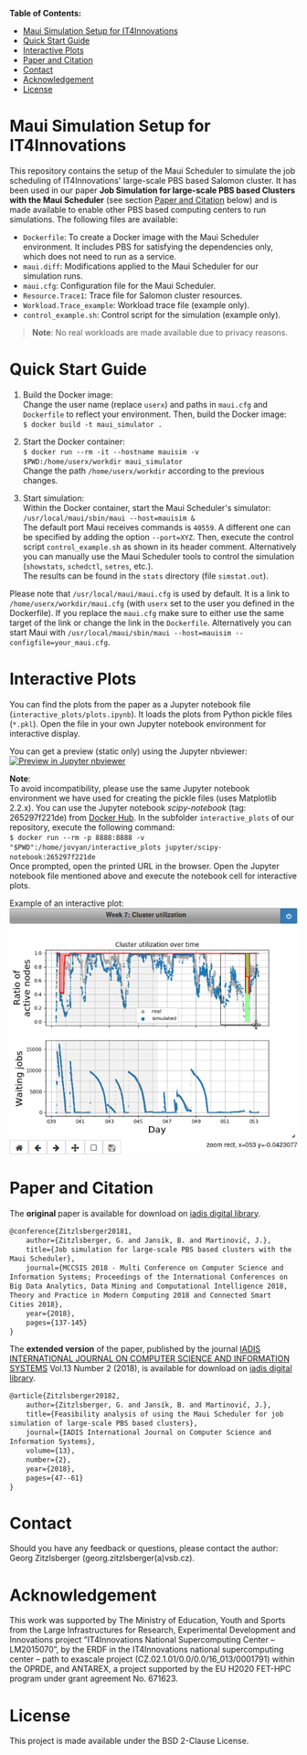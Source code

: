 **Table of Contents:**
- [Maui Simulation Setup for IT4Innovations](#maui-simulation-setup-for-it4innovations)
- [Quick Start Guide](#quick-start-guide)
- [Interactive Plots](#interactive-plots)
- [Paper and Citation](#paper-and-citation)
- [Contact](#contact)
- [Acknowledgement](#acknowledgement)
- [License](#license)

# Maui Simulation Setup for IT4Innovations
This repository contains the setup of the Maui Scheduler to simulate the job scheduling of IT4Innovations' large-scale PBS based Salomon cluster. It has been used in our paper **Job Simulation for large-scale PBS based Clusters with the Maui Scheduler** (see section [Paper and Citation](#paper-and-citation) below) and is made available to enable other PBS based computing centers to run simulations. The following files are available:
- `Dockerfile`: To create a Docker image with the Maui Scheduler environment. It includes PBS for satisfying the dependencies only, which does not need to run as a service.
- `maui.diff`: Modifications applied to the Maui Scheduler for our simulation runs.
- `maui.cfg`: Configuration file for the Maui Scheduler.
- `Resource.Trace1`: Trace file for Salomon cluster resources.
- `Workload.Trace_example`: Workload trace file (example only).
- `control_example.sh`: Control script for the simulation (example only).

> **Note**: No real workloads are made available due to privacy reasons.

# Quick Start Guide

1. Build the Docker image:  
Change the user name (replace `userx`) and paths in `maui.cfg` and `Dockerfile` to reflect your environment. Then, build the Docker image:  
`$ docker build -t maui_simulator .`

2. Start the Docker container:  
`$ docker run --rm -it --hostname mauisim -v $PWD:/home/userx/workdir maui_simulator`  
Change the path `/home/userx/workdir` according to the previous changes.

3. Start simulation:  
Within the Docker container, start the Maui Scheduler's simulator:  
`/usr/local/maui/sbin/maui --host=mauisim &`  
The default port Maui receives commands is `40559`. A different one can be specified by adding the option `--port=XYZ`.
Then, execute the control script `control_example.sh` as shown in its header comment.
Alternatively you can manually use the Maui Scheduler tools to control the simulation (`showstats`, `schedctl`, `setres`, etc.).  
The results can be found in the `stats` directory (file `simstat.out`).  
  
Please note that `/usr/local/maui/maui.cfg` is used by default. It is a link to `/home/userx/workdir/maui.cfg` (with `userx` set to the user you defined in the Dockerfile). If you replace the `maui.cfg` make sure to either use the same target of the link or change the link in the `Dockerfile`. Alternatively you can start Maui with `/usr/local/maui/sbin/maui --host=mauisim --configfile=your_maui.cfg`.

# Interactive Plots
You can find the plots from the paper as a Jupyter notebook file (`interactive_plots/plots.ipynb`). It loads the plots from Python pickle files (`*.pkl`). Open the file in your own Jupyter notebook environment for interactive display.  
  
You can get a preview (static only) using the Jupyter nbviewer:  
[<img src="https://nbviewer.jupyter.org/static/img/nav_logo.svg" width="150" alt="Preview in Jupyter nbviewer">](https://nbviewer.jupyter.org/github/It4innovations/Maui-Simulation/blob/master/interactive_plots/plots.ipynb)  
  
**Note**:  
To avoid incompatibility, please use the same Jupyter notebook environment we have used for creating the pickle files (uses Matplotlib 2.2.x). You can use the Jupyter notebook *scipy-notebook* (tag: 265297f221de) from [Docker Hub](https://hub.docker.com/r/jupyter/scipy-notebook/). In the subfolder `interactive_plots` of our repository, execute the following command:  
`$ docker run --rm -p 8888:8888 -v "$PWD":/home/jovyan/interactive_plots jupyter/scipy-notebook:265297f221de`  
Once prompted, open the printed URL in the browser. Open the Jupyter notebook file mentioned above and execute the notebook cell for interactive plots.  
  
Example of an interactive plot:  
![Alt text](images/interactive_plot_example.png?raw=true "Example of an interactive plot (cluster utilization of week 7)")

# Paper and Citation
The **original** paper is available for download on [iadis digital library](http://www.iadisportal.org/digital-library/job-simulation-for-large-scale-pbs-based-clusters-with-the-maui-scheduler).

    @conference{Zitzlsberger20181,
        author={Zitzlsberger, G. and Jansík, B. and Martinovič, J.},
        title={Job simulation for large-scale PBS based clusters with the Maui Scheduler},
        journal={MCCSIS 2018 - Multi Conference on Computer Science and Information Systems; Proceedings of the International Conferences on Big Data Analytics, Data Mining and Computational Intelligence 2018, Theory and Practice in Modern Computing 2018 and Connected Smart Cities 2018},
        year={2018},
        pages={137-145}
    }
  
The **extended version** of the paper, published by the journal [IADIS INTERNATIONAL JOURNAL ON COMPUTER SCIENCE AND INFORMATION SYSTEMS](http://www.iadisportal.org/ijcsis/) Vol.13 Number 2 (2018), is available for download on [iadis digital library](http://www.iadisportal.org/ijcsis/papers/2018130204.pdf).

    @article{Zitzlsberger20182,
        author={Zitzlsberger, G. and Jansík, B. and Martinovič, J.},
        title={Feasibility analysis of using the Maui Scheduler for job simulation of large-scale PBS based clusters},
        journal={IADIS International Journal on Computer Science and Information Systems},
        volume={13},
        number={2},
        year={2018},
        pages={47--61}
    }
  
# Contact
Should you have any feedback or questions, please contact the author: Georg Zitzlsberger (georg.zitzlsberger(a)vsb.cz).

# Acknowledgement
This work was supported by The Ministry of Education, Youth and Sports from the Large Infrastructures for Research, Experimental
Development and Innovations project ”IT4Innovations National Supercomputing Center – LM2015070”, by the ERDF in the IT4Innovations national supercomputing center – path to exascale project (CZ.02.1.01/0.0/0.0/16_013/0001791) within the OPRDE, and ANTAREX, a project supported by the EU H2020 FET-HPC program under grant agreement No. 671623.

# License
This project is made available under the BSD 2-Clause License.
